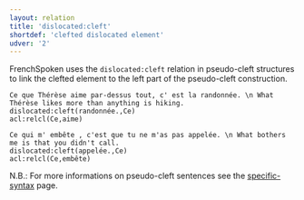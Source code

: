 ```yaml
---
layout: relation
title: 'dislocated:cleft'
shortdef: 'clefted dislocated element'
udver: '2'
---
```


FrenchSpoken uses the `dislocated:cleft` relation in pseudo-cleft structures to link the clefted element to the left part of the pseudo-cleft construction.

~~~ sdparse
Ce que Thérèse aime par-dessus tout, c' est la randonnée. \n What Thérèse likes more than anything is hiking.
dislocated:cleft(randonnée.,Ce)
acl:relcl(Ce,aime)
~~~

~~~ sdparse
Ce qui m' embête , c'est que tu ne m'as pas appelée. \n What bothers me is that you didn't call.
dislocated:cleft(appelée.,Ce)
acl:relcl(Ce,embête)
~~~

N.B.: For more informations on pseudo-cleft sentences see the [specific-syntax](http://universaldependencies.org/fr/overview/specific-syntax.html) page.
